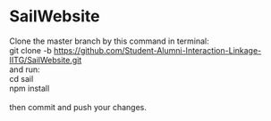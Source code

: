 # SailWebsite

Clone the master branch by this command in terminal:\
git clone -b <yourname> https://github.com/Student-Alumni-Interaction-Linkage-IITG/SailWebsite.git \
and run:\
cd sail\
npm install\
\
then commit and push your changes.
